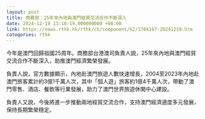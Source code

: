 ```yaml
---
layout: post
title: 商務部：25年來內地與澳門經貿交流合作不斷深入
date: 2024-12-19 13:18:19.000000000 +08:00
link: https://news.rthk.hk/rthk/ch/component/k2/1784167-20241219.htm
categories: rthk
---
```


今年是澳門回歸祖國25周年。商務部台港澳司負責人說，25年來內地與澳門經貿交流合作不斷深入，助推澳門經濟繁榮發展。 

負責人說，官方數據顯示，內地赴澳門旅遊人數快速增長，2004至2023年內地赴澳門旅客累計約3億1千萬人次，其中「個人遊」旅客約1億4千萬人次，帶動了澳門零售、酒店、餐飲等行業發展，助力了澳門世界旅遊休閑中心建設。 

負責人又說，今後將進一步推動兩地經貿交流合作，支持澳門經濟適度多元發展，保持長期繁榮穩定。
